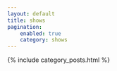 ```yaml
---
layout: default
title: shows
pagination:
    enabled: true
    category: shows
---
```


{% include category_posts.html %}
